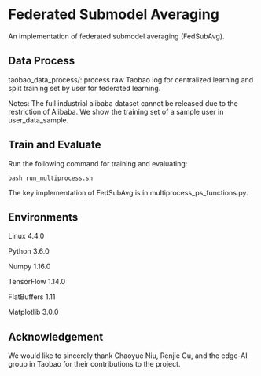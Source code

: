 # Federated Submodel Averaging
An implementation of federated submodel averaging (FedSubAvg).

## Data Process
taobao_data_process/: process raw Taobao log for centralized learning and split training set by user for federated learning. 

Notes: The full industrial alibaba dataset cannot be released due to the restriction of Alibaba. We show the training set of a sample user in user_data_sample. 

## Train and Evaluate
Run the following command for training and evaluating:
```shell
bash run_multiprocess.sh
```

The key implementation of FedSubAvg is in multiprocess_ps_functions.py.


## Environments

Linux  4.4.0

Python 3.6.0

Numpy 1.16.0

TensorFlow 1.14.0

FlatBuffers 1.11

Matplotlib 3.0.0

## Acknowledgement
We would like to sincerely thank Chaoyue Niu, Renjie Gu, and the edge-AI group in Taobao for their contributions to the project.